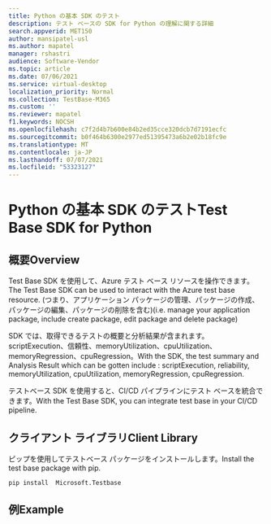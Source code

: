 ```yaml
---
title: Python の基本 SDK のテスト
description: テスト ベースの SDK for Python の理解に関する詳細
search.appverid: MET150
author: mansipatel-usl
ms.author: mapatel
manager: rshastri
audience: Software-Vendor
ms.topic: article
ms.date: 07/06/2021
ms.service: virtual-desktop
localization_priority: Normal
ms.collection: TestBase-M365
ms.custom: ''
ms.reviewer: mapatel
f1.keywords: NOCSH
ms.openlocfilehash: c7f2d4b7b600e84b2ed35cce320dcb7d7191ecfc
ms.sourcegitcommit: b0f464b6300e2977ed51395473a6b2e02b18fc9e
ms.translationtype: MT
ms.contentlocale: ja-JP
ms.lasthandoff: 07/07/2021
ms.locfileid: "53323127"
---
```

# <a name="test-base-sdk-for-python"></a><span data-ttu-id="4fcec-103">Python の基本 SDK のテスト</span><span class="sxs-lookup"><span data-stu-id="4fcec-103">Test Base SDK for Python</span></span>

## <a name="overview"></a><span data-ttu-id="4fcec-104">概要</span><span class="sxs-lookup"><span data-stu-id="4fcec-104">Overview</span></span>
<span data-ttu-id="4fcec-105">Test Base SDK を使用して、Azure テスト ベース リソースを操作できます。</span><span class="sxs-lookup"><span data-stu-id="4fcec-105">The Test Base SDK can be used to interact with the Azure test base resource.</span></span> <span data-ttu-id="4fcec-106">(つまり、アプリケーション パッケージの管理、パッケージの作成、パッケージの編集、パッケージの削除を含む)</span><span class="sxs-lookup"><span data-stu-id="4fcec-106">(i.e. manage your application package, include create package, edit package and delete package)</span></span>

<span data-ttu-id="4fcec-107">SDK では、取得できるテストの概要と分析結果が含まれます。scriptExecution、信頼性、memoryUtilization、cpuUtilization、memoryRegression、cpuRegression。</span><span class="sxs-lookup"><span data-stu-id="4fcec-107">With the SDK, the test summary and Analysis Result which can be gotten include : scriptExecution, reliability, memoryUtilization, cpuUtilization, memoryRegression, cpuRegression.</span></span>

<span data-ttu-id="4fcec-108">テストベース SDK を使用すると、CI/CD パイプラインにテスト ベースを統合できます。</span><span class="sxs-lookup"><span data-stu-id="4fcec-108">With the Test Base SDK, you can integrate test base in your CI/CD pipeline.</span></span>

## <a name="client-library"></a><span data-ttu-id="4fcec-109">クライアント ライブラリ</span><span class="sxs-lookup"><span data-stu-id="4fcec-109">Client Library</span></span>

<span data-ttu-id="4fcec-110">ピップを使用してテストベース パッケージをインストールします。</span><span class="sxs-lookup"><span data-stu-id="4fcec-110">Install the test base package with pip.</span></span>

~~~
pip install  Microsoft.Testbase
~~~
 
## <a name="example"></a><span data-ttu-id="4fcec-111">例</span><span class="sxs-lookup"><span data-stu-id="4fcec-111">Example</span></span>
